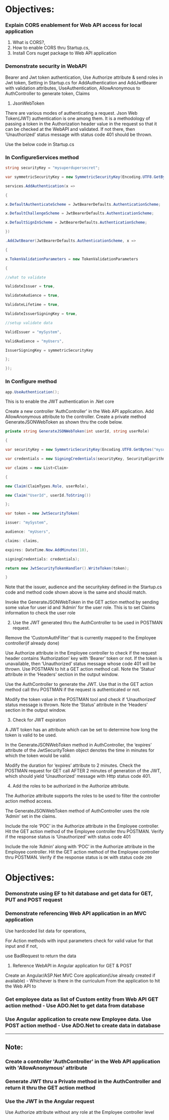 # Objectives:

### Explain CORS enablement for Web API access for local application

1. What is CORS?, 
2. How to enable CORS thru Startup.cs, 
3. Install Cors nuget package to Web API application

### Demonstrate security in WebAPI

Bearer and Jwt token authentication, Use Authorize attribute & send roles in Jwt token, Setting in Startup.cs for AddAuthentication and AddJwtBearer with validation attributes, UseAuthentication, AllowAnonymous to AuthController to generate token, Claims

1. JsonWebToken

There are various modes of authenticating a request. Json Web Token(JWT) authentication is one among them. It is a methodology of passing a token in the Authorization header value in the request so that it can be checked at the WebAPI and validated. If not there, then ‘Unauthorized’ status message with status code 401 should be thrown.

Use the below code in Startup.cs

### In ConfigureServices method

```csharp
string securityKey = "mysuperdupersecret";

var symmetricSecurityKey = new SymmetricSecurityKey(Encoding.UTF8.GetBytes(securityKey));

services.AddAuthentication(x =>

{

x.DefaultAuthenticateScheme = JwtBearerDefaults.AuthenticationScheme;

x.DefaultChallengeScheme = JwtBearerDefaults.AuthenticationScheme;

x.DefaultSignInScheme = JwtBearerDefaults.AuthenticationScheme;

})

.AddJwtBearer(JwtBearerDefaults.AuthenticationScheme, x =>

{

x.TokenValidationParameters = new TokenValidationParameters

{

//what to validate

ValidateIssuer = true,

ValidateAudience = true,

ValidateLifetime = true,

ValidateIssuerSigningKey = true,

//setup validate data

ValidIssuer = "mySystem",

ValidAudience = "myUsers",

IssuerSigningKey = symmetricSecurityKey

};

});
```
### In Configure method
```csharp
app.UseAuthentication();
```
This is to enable the JWT authentication in .Net core

Create a new controller ‘AuthController’ in the Web API application. Add AllowAnonymous attribute to the controller. Create a private method GenerateJSONWebToken as shown thru the code below.

```csharp
private string GenerateJSONWebToken(int userId, string userRole)

{

var securityKey = new SymmetricSecurityKey(Encoding.UTF8.GetBytes("mysuperdupersecret"));

var credentials = new SigningCredentials(securityKey, SecurityAlgorithms.HmacSha256);

var claims = new List<Claim>

{

new Claim(ClaimTypes.Role, userRole),

new Claim("UserId", userId.ToString())

};

var token = new JwtSecurityToken(

issuer: "mySystem",

audience: "myUsers",

claims: claims,

expires: DateTime.Now.AddMinutes(10),

signingCredentials: credentials);

return new JwtSecurityTokenHandler().WriteToken(token);

}
```

Note that the issuer, audience and the securitykey defined in the Startup.cs code and method code shown above is the same and should match.

Invoke the GenerateJSONWebToken in the GET action method by sending some value for user id and ‘Admin’ for the user role. This is to set Claims information to check the user role

2. Use the JWT generated thru the AuthController to be used in POSTMAN request.

Remove the ‘CustomAuthFilter’ that is currently mapped to the Employee controller(if already done)

Use Authorize attribute in the Employee controller to check if the request header contains ‘Authorization’ key with ‘Bearer’ token or not. If the token is unavailable, then ‘Unauthorized’ status message whose code 401 will be thrown. Use POSTMAN to hit a GET action method call. Note the ‘Status’ attribute in the ‘Headers’ section in the output window.

Use the AuthController to generate the JWT. Use that in the GET action method call thru POSTMAN if the request is authenticated or not.

Modify the token value in the POSTMAN tool and check if ‘Unauthorized’ status message is thrown. Note the ‘Status’ attribute in the ‘Headers’ section in the output window.

3. Check for JWT expiration

A JWT token has an attribute which can be set to determine how long the token is valid to be used.

In the GenerateJSONWebToken method in AuthController, the ‘expires’ attribute of the JwtSecurityToken object denotes the time in minutes for which the token would be valid.

Modify the duration for ‘expires’ attribute to 2 minutes. Check the POSTMAN request for GET call AFTER 2 minutes of generation of the JWT, which should yield ‘Unauthorized’ message with Http status code 401.

4. Add the roles to be authorized in the Authorize attribute.

The Authorize attribute supports the roles to be used to filter the controller action method access.

The GenerateJSONWebToken method of AuthController uses the role ‘Admin’ set in the claims.

Include the role ‘POC’ in the Authorize attribute in the Employee controller. Hit the GET action method of the Employee controller thru POSTMAN. Verify if the response status is ‘Unauthorized’ with status code 401

Include the role ‘Admin’ along with ‘POC’ in the Authorize attribute in the Employee controller. Hit the GET action method of the Employee controller thru POSTMAN. Verify if the response status is `OK` with status code `200`


# Objectives:

### Demonstrate using EF to hit database and get data for GET, PUT and POST request

### Demonstrate referencing Web API application in an MVC application

Use hardcoded list data for operations, 

For Action methods with input parameters check for valid value for that input and if not, 

use BadRequest to return the data

1. Reference WebAPI in Angular application for GET & POST

Create an Angular/ASP.Net MVC Core application(Use already created if available) - Whichever is there in the curriculum From the application to hit the Web API to

### Get employee data as list of Custom entity from Web API GET action method - Use ADO.Net to get data from database

### Use Angular application to create new Employee data. Use POST action method - Use ADO.Net to create data in database

- - - - 

## Note:

### Create a controller 'AuthController' in the Web API application with 'AllowAnonymous' attribute

### Generate JWT thru a Private method in the AuthController and return it thru the GET action method

### Use the JWT in the Angular request

Use Authorize attribute without any role at the Employee controller level
